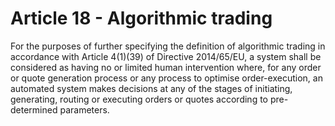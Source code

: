 # Article 18 - Algorithmic trading


For the purposes of further specifying the definition of algorithmic trading in accordance with Article 4(1)(39) of Directive 2014/65/EU, a system shall be considered as having no or limited human intervention where, for any order or quote generation process or any process to optimise order-execution, an automated system makes decisions at any of the stages of initiating, generating, routing or executing orders or quotes according to pre-determined parameters.
